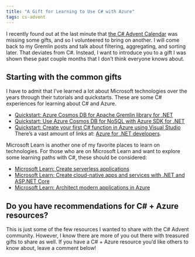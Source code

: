 ```yaml
---
title: "A Gift for Learning to Use C# with Azure"
tags: cs-advent
---
```


I recently found out at the last minute that [the C# Advent Calendar](https://csadvent.christmas) was missing some gifts, and so I volunteered to bring on another. I will come back to my Gremlin posts and talk about filtering, aggregating, and sorting later. That deviates from C#. Instead, I want to introduce you to a gift I was shown these past couple months that I don’t think everyone knows about.

## Starting with the common gifts

I have to admit that I’ve learned a lot about Microsoft technologies over the years through their tutorials and quickstarts. These are some C# experiences for learning about C# and Azure.

- [Quickstart: Azure Cosmos DB for Apache Gremlin library for .NET](https://learn.microsoft.com/en-us/azure/cosmos-db/gremlin/quickstart-dotnet)
- [Quickstart: Use Azure Cosmos DB for NoSQL with Azure SDK for .NET](https://learn.microsoft.com/en-us/azure/cosmos-db/nosql/quickstart-dotnet)
- [Quickstart: Create your first C# function in Azure using Visual Studio](https://learn.microsoft.com/en-us/azure/azure-functions/functions-create-your-first-function-visual-studio
)
There’s a vast amount of links at: [Azure for .NET developers](https://learn.microsoft.com/en-us/dotnet/azure/).

Microsoft Learn is another one of my favorite places to learn on technologies. For those who are on Microsoft Learn and want to explore some learning paths with C#, these should be considered:

- [Microsoft Learn: Create serverless applications](https://learn.microsoft.com/en-us/training/paths/create-serverless-applications/)
- [Microsoft Learn: Create cloud-native apps and services with .NET and ASP.NET Core](https://learn.microsoft.com/en-us/training/paths/create-microservices-with-dotnet/)
- [Microsoft Learn: Architect modern applications in Azure](https://learn.microsoft.com/en-us/training/paths/architect-modern-apps/)

## Do you have recommendations for C# + Azure resources?

This is just some of the few resources I wanted to share with the C# Advent community. However, I know there are more of you out there with treasured gifts to share as well. If you have a C# + Azure resource you’d like others to know about, leave a comment below!